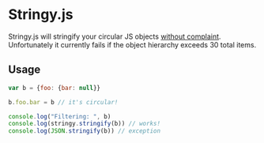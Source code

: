 # Stringy.js

Stringy.js will stringify your circular JS objects [without complaint](http://stackoverflow.com/questions/4816099/chrome-sendrequest-error-typeerror-converting-circular-structure-to-json/9653082#9653082). Unfortunately it currently fails if the object hierarchy exceeds 30 total items.

## Usage

```js
var b = {foo: {bar: null}}

b.foo.bar = b // it's circular!

console.log("Filtering: ", b)
console.log(stringy.stringify(b)) // works!
console.log(JSON.stringify(b)) // exception
```